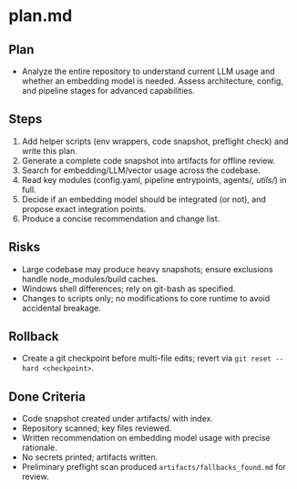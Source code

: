 # plan.md

## Plan
- Analyze the entire repository to understand current LLM usage and whether an embedding model is needed. Assess architecture, config, and pipeline stages for advanced capabilities.

## Steps
1) Add helper scripts (env wrappers, code snapshot, preflight check) and write this plan.
2) Generate a complete code snapshot into artifacts for offline review.
3) Search for embedding/LLM/vector usage across the codebase.
4) Read key modules (config.yaml, pipeline entrypoints, agents/*, utils/*) in full.
5) Decide if an embedding model should be integrated (or not), and propose exact integration points.
6) Produce a concise recommendation and change list.

## Risks
- Large codebase may produce heavy snapshots; ensure exclusions handle node_modules/build caches.
- Windows shell differences; rely on git-bash as specified.
- Changes to scripts only; no modifications to core runtime to avoid accidental breakage.

## Rollback
- Create a git checkpoint before multi-file edits; revert via `git reset --hard <checkpoint>`.

## Done Criteria
- Code snapshot created under artifacts/ with index.
- Repository scanned; key files reviewed.
- Written recommendation on embedding model usage with precise rationale.
- No secrets printed; artifacts written.
- Preliminary preflight scan produced `artifacts/fallbacks_found.md` for review.
